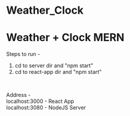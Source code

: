 # Weather_Clock
<h1>Weather + Clock MERN</h1>

Steps to run - 
1) cd to server dir and "npm start"
2) cd to react-app dir and "npm start"
<br>

Address - <br>
localhost:3000  - React App<br>
localhost:3080  - NodeJS Server<br>
